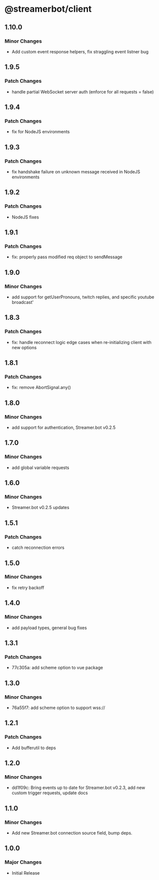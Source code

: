 # @streamerbot/client

## 1.10.0

### Minor Changes

- Add custom event response helpers, fix straggling event listner bug

## 1.9.5

### Patch Changes

- handle partial WebSocket server auth (enforce for all requests = false)

## 1.9.4

### Patch Changes

- fix for NodeJS environments

## 1.9.3

### Patch Changes

- fix handshake failure on unknown message received in NodeJS environments

## 1.9.2

### Patch Changes

- NodeJS fixes

## 1.9.1

### Patch Changes

- fix: properly pass modified req object to sendMessage

## 1.9.0

### Minor Changes

- add support for getUserPronouns, twitch replies, and specific youtube broadcast'

## 1.8.3

### Patch Changes

- fix: handle reconnect logic edge cases when re-initializing client with new options

## 1.8.1

### Patch Changes

- fix: remove AbortSignal.any()

## 1.8.0

### Minor Changes

- add support for authentication, Streamer.bot v0.2.5

## 1.7.0

### Minor Changes

- add global variable requests

## 1.6.0

### Minor Changes

- Streamer.bot v0.2.5 updates

## 1.5.1

### Patch Changes

- catch reconnection errors

## 1.5.0

### Minor Changes

- fix retry backoff

## 1.4.0

### Minor Changes

- add payload types, general bug fixes

## 1.3.1

### Patch Changes

- 77c305a: add scheme option to vue package

## 1.3.0

### Minor Changes

- 76a55f7: add scheme option to support wss://

## 1.2.1

### Patch Changes

- Add bufferutil to deps

## 1.2.0

### Minor Changes

- dd1f09c: Bring events up to date for Streamer.bot v0.2.3, add new custom trigger requests, update docs

## 1.1.0

### Minor Changes

- Add new Streamer.bot connection source field, bump deps.

## 1.0.0

### Major Changes

- Initial Release
